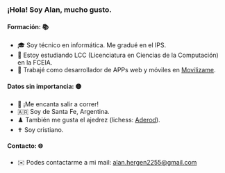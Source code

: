 ### ¡Hola! Soy Alan, mucho gusto.

#### Formación: 📚
- 🎓 Soy técnico en informática. Me gradué en el IPS.
- 🌱 Estoy estudiando LCC (Licenciatura en Ciencias de la Computación) en la FCEIA.
- 🏢 Trabajé como desarrollador de APPs web y móviles en <a href=https://movilizame.com.ar>Movilizame<a/>.

#### Datos sin importancia: 🟡
- 👟 ¡Me encanta salir a correr!
- 🇦🇷 Soy de Santa Fe, Argentina.
- ♟️ También me gusta el ajedrez (lichess: <a href=https://lichess.org/@/Aderod>Aderod<a/>).
- ✝️ Soy cristiano.

#### Contacto: 🌐
- ✉️ Podes contactarme a mi mail: alan.hergen2255@gmail.com
